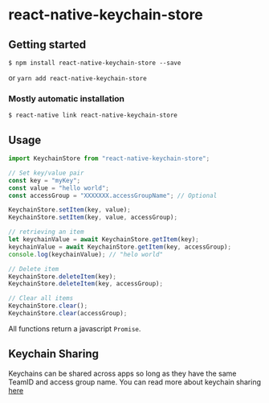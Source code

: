 # react-native-keychain-store

## Getting started

`$ npm install react-native-keychain-store --save`

or
`yarn add react-native-keychain-store`

### Mostly automatic installation

`$ react-native link react-native-keychain-store`

## Usage

```javascript
import KeychainStore from "react-native-keychain-store";

// Set key/value pair
const key = "myKey";
const value = "hello world";
const accessGroup = "XXXXXXX.accessGroupName"; // Optional

KeychainStore.setItem(key, value);
KeychainStore.setItem(key, value, accessGroup);

// retrieving an item
let keychainValue = await KeychainStore.getItem(key);
keychainValue = await KeychainStore.getItem(key, accessGroup);
console.log(keychainValue); // "helo world"

// Delete item
KeychainStore.deleteItem(key);
KeychainStore.deleteItem(key, accessGroup);

// Clear all items
KeychainStore.clear();
KeychainStore.clear(accessGroup);
```

All functions return a javascript `Promise`.

## Keychain Sharing

Keychains can be shared across apps so long as they have the same TeamID and access group name.
You can read more about keychain sharing [here](https://developer.apple.com/documentation/security/keychain_services/keychain_items/sharing_access_to_keychain_items_among_a_collection_of_apps)
